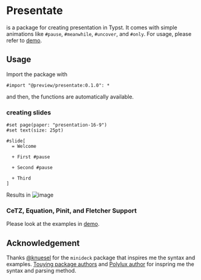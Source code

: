 # Presentate
is a package for creating presentation in Typst. It comes with simple animations like `#pause`, `#meanwhile`, `#uncover`, and `#only`. For usage, please refer to [demo](https://github.com/pacaunt/typst-presentate/blob/main/examples/demo.pdf).

## Usage 
Import the package with 
```typst
#import "@preview/presentate:0.1.0": *
```
and then, the functions are automatically available. 

### creating slides 
```typst
#set page(paper: "presentation-16-9")
#set text(size: 25pt)

#slide[
  = Welcome 

  + First #pause 

  + Second #pause 

  + Third
]
```
Results in 
![image](https://github.com/user-attachments/assets/04cfc447-12e3-4f06-95c3-a419d71593ad)

### CeTZ, Equation, Pinit, and Fletcher Support
Please look at the examples in [demo](https://github.com/pacaunt/typst-presentate/blob/main/examples/demo.pdf).

## Acknowledgement 
Thanks [@knuesel](https://github.com/knuesel/typst-minideck) for the `minideck` package that inspires me the syntax and examples.
[Touying package authors]() and [Polylux author]() for inspring me the syntax and parsing method. 
